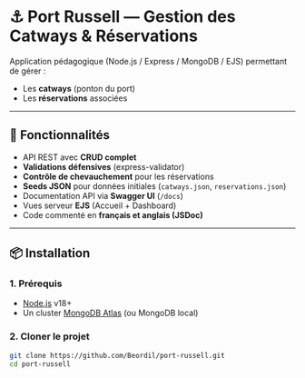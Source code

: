 # ⚓ Port Russell — Gestion des Catways & Réservations

Application pédagogique (Node.js / Express / MongoDB / EJS) permettant de gérer :
- Les **catways** (ponton du port)  
- Les **réservations** associées  

---

## 🚀 Fonctionnalités

- API REST avec **CRUD complet**
- **Validations défensives** (express-validator)
- **Contrôle de chevauchement** pour les réservations
- **Seeds JSON** pour données initiales (`catways.json`, `reservations.json`)
- Documentation API via **Swagger UI** (`/docs`)
- Vues serveur **EJS** (Accueil + Dashboard)
- Code commenté en **français et anglais (JSDoc)**

---

## 📦 Installation

### 1. Prérequis
- [Node.js](https://nodejs.org/) v18+  
- Un cluster [MongoDB Atlas](https://www.mongodb.com/atlas) (ou MongoDB local)

### 2. Cloner le projet
```bash
git clone https://github.com/Beordil/port-russell.git
cd port-russell
